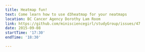 ```yaml
---
title: Heatmap fun!
text: Come learn how to use d3heatmap for your neatmaps
location: BC Cancer Agency Dorothy Lam Room
link: https://github.com/minisciencegirl/studyGroup/issues/47
date: 2015-09-08 
startTime: '17:30'
endTime: '18:30'

---
```

